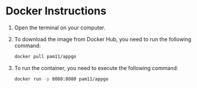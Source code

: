 # Docker Instructions

1. Open the terminal on your computer.
2. To download the image from Docker Hub, you need to run the following command:

    ```bash
    docker pull pam11/appgo
    ```

3. To run the container, you need to execute the following command:

    ```bash
    docker run -p 8080:8080 pam11/appgo
    ```